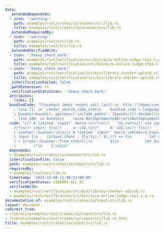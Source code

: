 ```yaml
---
data:
  _extendedDependsOn:
  - icon: ':warning:'
    path: examples/rust/crates/io/scanner/src/lib.rs
    title: examples/rust/crates/io/scanner/src/lib.rs
  _extendedRequiredBy:
  - icon: ':warning:'
    path: examples/rust/src/lib.rs
    title: examples/rust/src/lib.rs
  _extendedVerifiedWith:
  - icon: ':heavy_check_mark:'
    path: examples/rust/verification/src/bin/aizu-online-judge-itp1-1-a.rs
    title: examples/rust/verification/src/bin/aizu-online-judge-itp1-1-a.rs
  - icon: ':heavy_check_mark:'
    path: examples/rust/verification/src/bin/library-checker-aplusb.rs
    title: examples/rust/verification/src/bin/library-checker-aplusb.rs
  _isVerificationFailed: false
  _pathExtension: rs
  _verificationStatusIcon: ':heavy_check_mark:'
  attributes:
    links: []
  bundledCode: "Traceback (most recent call last):\n  File \"/home/runner/.local/lib/python3.10/site-packages/onlinejudge_verify/documentation/build.py\"\
    , line 71, in _render_source_code_stat\n    bundled_code = language.bundle(stat.path,\
    \ basedir=basedir, options={'include_paths': [basedir]}).decode()\n  File \"/home/runner/.local/lib/python3.10/site-packages/onlinejudge_verify/languages/rust.py\"\
    , line 288, in bundle\n    raise NotImplementedError\nNotImplementedError\n"
  code: "//! A limited `input!` macro.\n//!\n//! ```no_run\n//! use input::input;\n\
    //!\n//! input! {\n//!     a: u32,\n//!     b: u32,\n//! }\n//! ```\n\npub use\
    \ scanner::Scanner;\n\n/// A limited `input!` macro.\n#[macro_export]\nmacro_rules!\
    \ input {\n    ($($var:ident : $ty:ty),* $(,)?) => {\n        let mut __scanner\
    \ = $crate::Scanner::from_stdin();\n        $(\n            let $var = __scanner.read::<$ty>();\n\
    \        )*\n    };\n}\n"
  dependsOn:
  - examples/rust/crates/io/scanner/src/lib.rs
  isVerificationFile: false
  path: examples/rust/crates/io/input/src/lib.rs
  requiredBy:
  - examples/rust/src/lib.rs
  timestamp: '2023-12-08 11:08:52+09:00'
  verificationStatus: LIBRARY_ALL_AC
  verifiedWith:
  - examples/rust/verification/src/bin/library-checker-aplusb.rs
  - examples/rust/verification/src/bin/aizu-online-judge-itp1-1-a.rs
documentation_of: examples/rust/crates/io/input/src/lib.rs
layout: document
redirect_from:
- /library/examples/rust/crates/io/input/src/lib.rs
- /library/examples/rust/crates/io/input/src/lib.rs.html
title: examples/rust/crates/io/input/src/lib.rs
---
```

